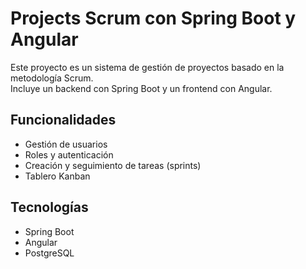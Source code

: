 # Projects Scrum con Spring Boot y Angular

Este proyecto es un sistema de gestión de proyectos basado en la metodología Scrum.  
Incluye un backend con Spring Boot y un frontend con Angular.

## Funcionalidades
- Gestión de usuarios
- Roles y autenticación
- Creación y seguimiento de tareas (sprints)
- Tablero Kanban

## Tecnologías
- Spring Boot
- Angular
- PostgreSQL

